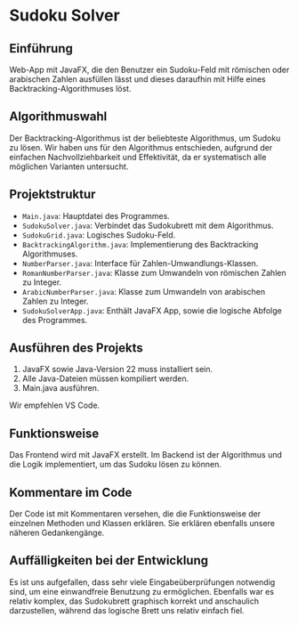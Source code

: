 # Sudoku Solver
 
## Einführung
 
Web-App mit JavaFX, die den Benutzer ein Sudoku-Feld mit römischen oder arabischen Zahlen ausfüllen lässt und dieses daraufhin mit Hilfe eines Backtracking-Algorithmuses löst.
 
## Algorithmuswahl
 
Der Backtracking-Algorithmus ist der beliebteste Algorithmus, um Sudoku zu lösen.
Wir haben uns für den Algorithmus entschieden, aufgrund der einfachen Nachvollziehbarkeit und Effektivität, da er systematisch alle möglichen Varianten untersucht. 
 
## Projektstruktur
 
- `Main.java`: Hauptdatei des Programmes.
- `SudokuSolver.java`: Verbindet das Sudokubrett mit dem Algorithmus.
- `SudokuGrid.java`: Logisches Sudoku-Feld.
- `BacktrackingAlgorithm.java`: Implementierung des Backtracking Algorithmuses. 
- `NumberParser.java`: Interface für Zahlen-Umwandlungs-Klassen.
- `RomanNumberParser.java`: Klasse zum Umwandeln von römischen Zahlen zu Integer.
- `ArabicNumberParser.java`: Klasse zum Umwandeln von arabischen Zahlen zu Integer.
- `SudokuSolverApp.java`: Enthält JavaFX App, sowie die logische Abfolge des Programmes. 
 
## Ausführen des Projekts
 
1. JavaFX sowie Java-Version 22 muss installiert sein.
2. Alle Java-Dateien müssen kompiliert werden.
3. Main.java ausführen.

Wir empfehlen VS Code.
 
## Funktionsweise
 
Das Frontend wird mit JavaFX erstellt.
Im Backend ist der Algorithmus und die Logik implementiert, um das Sudoku lösen zu können. 
 
## Kommentare im Code
 
Der Code ist mit Kommentaren versehen, die die Funktionsweise der einzelnen Methoden und Klassen erklären.
Sie erklären ebenfalls unsere näheren Gedankengänge. 

## Auffälligkeiten bei der Entwicklung

Es ist uns aufgefallen, dass sehr viele Eingabeüberprüfungen notwendig sind, um eine einwandfreie Benutzung zu ermöglichen.
Ebenfalls war es relativ komplex, das Sudokubrett graphisch korrekt und anschaulich darzustellen, während das logische Brett uns relativ einfach fiel. 